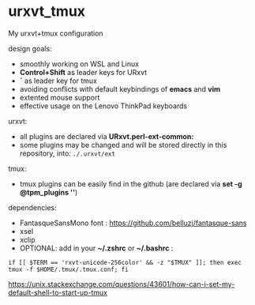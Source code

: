 # urxvt_tmux

My urxvt+tmux configuration

design goals:  
* smoothly working on WSL and Linux    
* **Control+Shift** as leader keys for URxvt
* **\`** as leader key for tmux
* avoiding conflicts with default keybindings of **emacs** and **vim** 
* extented mouse support
* effective usage on the Lenovo ThinkPad keyboards  

urxvt:  
* all plugins are declared via **URxvt.perl-ext-common:**  
* some plugins may be changed and will be stored directly in this repository, into: `./.urxvt/ext`  

tmux:  
* tmux plugins can be easily find in the github (are declared via **set -g @tpm_plugins ''**)  

dependencies:  
* FantasqueSansMono font : https://github.com/belluzj/fantasque-sans
* xsel  
* xclip  
* OPTIONAL: add in your **~/.zshrc** or **~/.bashrc** :
```
if [[ $TERM == 'rxvt-unicode-256color' && -z "$TMUX" ]]; then exec tmux -f $HOME/.tmux/.tmux.conf; fi
```
https://unix.stackexchange.com/questions/43601/how-can-i-set-my-default-shell-to-start-up-tmux
